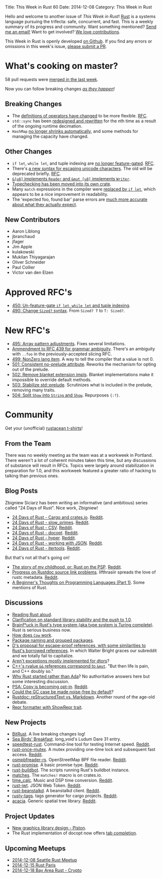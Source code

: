 Title: This Week in Rust 60
Date: 2014-12-08
Category: This Week in Rust

Hello and welcome to another issue of *This Week in Rust*!
[Rust](http://rust-lang.org) is a systems language pursuing the trifecta:
safe, concurrent, and fast. This is a weekly summary of its progress and
community. Want something mentioned? [Send me an
email!](mailto:corey@octayn.net?subject=This%20Week%20in%20Rust%20Suggestion)
Want to get involved? [We love
contributions](https://github.com/mozilla/rust/wiki/Note-guide-for-new-contributors).

This Week in Rust is openly developed [on Github](https://github.com/cmr/this-week-in-rust).
If you find any errors or omissions in this week's issue, [please submit a PR](https://github.com/cmr/this-week-in-rust/pulls).

# What's cooking on master?

58 pull requests were [merged in the last week][1].

[1]: https://github.com/rust-lang/rust/pulls?q=is%3Apr+is%3Amerged+updated%3A2014-12-01..2014-12-08

Now you can follow breaking changes *[as they happen][BitRust]*!

[BitRust]: http://bitrust.octarineparrot.com/

## Breaking Changes

* The [definitions of operators have changed][ops] to be more
  flexible. [RFC][ops-rfc].
* `std::sync` has been [redesigned and rewritten][sync] for the nth
  time as a result of the ongoing runtime decimation.
* `HashMap` [no longer shrinks automatically][shrink], and some
  methods for managing the capacity have changed.

[shrink]: https://github.com/rust-lang/rust/pull/18770
[ops]: https://github.com/rust-lang/rust/pull/19167
[ops-rfc]: https://github.com/rust-lang/rfcs/blob/master/text/0439-cmp-ops-reform.md
[sync]: https://github.com/rust-lang/rust/pull/19274

## Other Changes

* `if let`, `while let`, and tuple indexing are [no longer
  feature-gated][ungate]. [RFC][ungate-rfc].
* There's [a new syntax for escaping unicode characters][es6]. The old
  will be deprecated briefly. [RFC][es6-rfc].
* [`&[u8]` implements `Reader` and `&mut [u8]` implements
  `Writer`][sliceio].
* [Typechecking has been moved into its own crate][typeck].
* Many `match` expressions in the compiler were [replaced by `if
  let`][iflet], which appears to be a nice improvement in readability.
* The 'expected foo, found bar' parse errors are [much more
  accurate about what they actually expect][parse].

[sliceio]: https://github.com/rust-lang/rust/pull/18980
[typeck]: https://github.com/rust-lang/rust/pull/19362
[iflet]: https://github.com/rust-lang/rust/pull/19405/files
[ungate]: https://github.com/rust-lang/rust/pull/19472
[ungate-rfc]: https://github.com/rust-lang/rfcs/blob/master/text/0450-un-feature-gate-some-more-gates.md
[es6]: https://github.com/rust-lang/rust/pull/19480
[es6-rfc]: https://github.com/rust-lang/rfcs/pull/446
[parse]: https://github.com/rust-lang/rust/pull/19494

## New Contributors

* Aaron Liblong
* jbranchaud
* jfager
* Jim Apple
* kulakowski
* Mukilan Thiyagarajan
* Oliver Schneider
* Paul Collier
* Victor van den Elzen

# Approved RFC's

* [450: Un-feature-gate `if let`, `while let` and tuple indexing][rfc450].
* [490: Change `Sized?` syntax][rfc490]. From `Sized? T` to `T: Sized?`.

[rfc450]: https://github.com/rust-lang/rfcs/pull/450
[rfc490]: https://github.com/rust-lang/rfcs/pull/490

# New RFC's

* [495: Array pattern adjustments][rfc495]. Fixes several limitations.
* [Ammendment to RFC 439 for grammar ambiguity][rfc498]. There's an
  ambiguity with `..foo` in the previously-accepted slicing RFC.
* [499: NonZero lang item][rfc499]. A way to tell the compiler that a
  value is not 0.
* [501: Consistent no-prelude attribute][rfc501]. Reworks the
  mechanism for opting out of the prelude.
* [502: Remove blanket extension impls][rfc502]. Blanket
  implementations make it impossible to override default methods.
* [503: Stabilize std::prelude][rfc503]. Scrutinizes what is included
  in the prelude, removing many traits.
* [504: Split `Show` into `String` and `Show`][rfc504]. Repurposes
  `{:?}`.

[rfc495]: https://github.com/rust-lang/rfcs/pull/495
[rfc498]: https://github.com/rust-lang/rfcs/pull/498
[rfc499]: https://github.com/rust-lang/rfcs/pull/499
[rfc501]: https://github.com/rust-lang/rfcs/pull/501
[rfc502]: https://github.com/rust-lang/rfcs/pull/502
[rfc503]: https://github.com/rust-lang/rfcs/pull/503
[rfc504]: https://github.com/rust-lang/rfcs/pull/504

# Community

Get your (unofficial) [rustacean t-shirts][tshirts]!

[tshirts]: https://www.reddit.com/r/rust/comments/2o01sd/rustacean_tshirts/

## From the Team

There was no weekly meeting as the team was at a workweek in
Portland. There weren't a lot of coherent minutes taken this time, but
any discussions of substance will result in RFCs. Topics were largely
around stabilization in preparation for 1.0, and this workweek
featured a greater ratio of hacking to talking than previous ones.

## Blog Posts

Zbigniew Siciarz has been writing an informative (and ambitious) series called
"24 Days of Rust". Nice work, Zbigniew!

* [24 Days of Rust - Cargo and crates.io][24days1]. [Reddit][24days1-reddit].
* [24 Days of Rust - slow_primes][24days2]. [Reddit][24days2-reddit].
* [24 Days of Rust - CSV][24days3]. [Reddit][24days3-reddit].
* [24 Days of Rust - docopt][24days4]. [Reddit][24days4-reddit].
* [24 Days of Rust - hyper][24days5]. [Reddit][24days5-reddit].
* [24 Days of Rust - working with JSON][24days6]. [Reddit][24days6-reddit].
* [24 Days of Rust - itertools][24days7]. [Reddit][24days7-reddit].

[24days1]: https://siciarz.net/24-days-rust-cargo-and-cratesio/
[24days1-reddit]: https://www.reddit.com/r/rust/comments/2nybtm/24_days_of_rust_cargo_and_cratesio/
[24days2]: https://siciarz.net/24-days-rust-slow_primes/
[24days2-reddit]: https://www.reddit.com/r/rust/comments/2o296i/24_days_of_rust_slow_primes/
[24days3]: https://siciarz.net/24-days-of-rust-csv/
[24days3-reddit]: https://www.reddit.com/r/rust/comments/2o69pc/24_days_of_rust_csv/
[24days4]: https://siciarz.net/24-days-of-rust-docopt/
[24days4-reddit]: https://www.reddit.com/r/rust/comments/2oa78k/24_days_of_rust_docopt/
[24days5]: https://siciarz.net/24-days-of-rust-hyper/
[24days5-reddit]: https://www.reddit.com/r/rust/comments/2oe0yg/24_days_of_rust_hyper/
[24days6]: https://siciarz.net/24-days-of-rust-working-json/
[24days6-reddit]: https://www.reddit.com/r/rust/comments/2oh6ue/24_days_of_rust_working_with_json/
[24days7]: https://siciarz.net/24-days-of-rust-itertools/
[24days7-reddit]: https://www.reddit.com/r/rust/comments/2okqey/24_days_of_rust_itertools/

But that's not all that's going on!

* [The story of my childhood, or: Rust on the
  PSP][psp]. [Reddit][psp-reddit].
* [Progress on Rustdoc source link problems][rustdoc]. lifthrasiir
  spreads the love of rustc metadata. [Reddit][rustdoc-reddit].
* [A Beginner's Thoughts on Programming Languages (Part 1)][beg]. Some mentions of Rust.

[psp]: http://fnordig.de/2014/12/03/a-story-of-hacking-or-rust-on-the-psp/
[psp-reddit]: https://www.reddit.com/r/rust/comments/2o903j/the_story_of_my_childhood_or_rust_on_the_psp/
[rustdoc]: https://lifthrasiir.github.io/rustlog/worklog-2014-12-06.html
[rustdoc-reddit]: https://www.reddit.com/r/rust/comments/2ojnnh/worklog_20141206_progress_on_rustdoc_source_link/
[beg]: https://medium.com/@chcokr/a-beginners-thoughts-on-programming-languages-part-1-e1ad124db3cd

## Discussions

* [Reading Rust aloud][aloud].
* [Clarification on standard library stability and the push to
  1.0][clar].
* [Brainf*uck in Rust's type system (aka type system is Turing
  complete)][brainfuck]. Rust is serious business now.
* [How does `Cow` work][cow].
* [Package naming and grouped packages][pkg].
* [D's proposal for escape-proof references, with some similarities to
  Rust's borrowed references][d]. In which Walter Bright graces our
  subreddit and we totally fail to capitalize.
* [Aren't exceptions mostly implemented for dtors][ex]?
* [C++'s rvalue `&&` references correspond to `&mut`][cxx]. "But then
  life is pain, and C++ doubly so."
* [Why Rust started rather than Ada][ada]? No authoritative answers
  here but some interesting discussion.
* [PSA: Copy is becoming opt-in][copy]. [Reddit][copy-reddit].
* [Could the GC case be made noise-free by default][gc]?
* [Rustdoc: reStructuredText vs. Markdown][rest]. Another round of the
  age-old debate.
* [Repr formatter with ShowRepr trait][repr].

[aloud]: https://www.reddit.com/r/rust/comments/2o5tin/reading_rust_aloud/
[clar]: https://www.reddit.com/r/rust/comments/2o5d9d/clarification_on_standard_library_stability_and/
[brainfuck]: https://www.reddit.com/r/rust/comments/2o6yp8/brainfck_in_rusts_type_system_aka_type_system_is/
[cow]: https://www.reddit.com/r/rust/comments/2oebm5/how_does_cow_work/
[pkg]: https://www.reddit.com/r/rust/comments/2ocz69/package_naming_and_grouped_packages_cratesio_and/
[d]: https://www.reddit.com/r/rust/comments/2od8a8/ds_proposal_for_escapeproof_references_with_some/
[ex]: https://www.reddit.com/r/rust/comments/2of8ox/apologies_in_advance_arent_exceptions_mostly/
[cxx]: https://www.reddit.com/r/rust/comments/2oes6s/cs_rvalue_references_correspond_to_rusts_mut/
[ada]: https://www.reddit.com/r/rust/comments/2og8xf/why_rust_started_rather_than_ada/
[copy]: http://discuss.rust-lang.org/t/psa-copy-is-becoming-opt-in/982
[copy-reddit]: https://www.reddit.com/r/rust/comments/2ogqaj/psa_copy_is_becoming_optin/
[gc]: http://discuss.rust-lang.org/t/could-the-gc-case-be-made-noise-free-by-default/924
[rest]: http://discuss.rust-lang.org/t/rustdoc-restructuredtext-vs-markdown/356
[repr]: http://discuss.rust-lang.org/t/repr-formatter-with-showrepr-trait/926/5

## New Projects

* [BitRust]. A live breaking changes log!
* [Sea Birds' Breakfast][birds]. long_void's Ludum Dare 31 entry.
* [speedtest-rust]. Command-line tool for testing Internet
  speed. [Reddit][speedtest-rust-reddit].
* [rust-once-mutex]. A mutex providing one-time lock and subsequent
  fast access. [Reddit][rust-once-mutex-reddit].
* [osmpbfreader-rs]. OpenStreetMap BPF file
  reader. [Reddit][osmpbfreader-rs-reddit].
* [rust-promise]. A basic promise type. [Reddit][rust-promise-reddit].
* [rust-buildbot]. The scripts running Rust's buildbot instance.
* [matches]. The `matches!` macro is on crates.io.
* [time_calc]. Music and DSP time
  conversion. [Reddit][time_calc-reddit].
* [rust-jwt]. JSON Web Token. [Reddit][rust-jwt-reddit].
* [rust-beanstalkd]. A beanstalkd
  client. [Reddit][rust-beanstalkd-reddit].
* [rusty-tags]. tags generator for cargo
  projects. [Reddit][rusty-tags-reddit].
* [acacia]. Generic spatial tree library. [Reddit][acacia-reddit].

[BitRust]: http://bitrust.octarineparrot.com/
[birds]: http://ludumdare.com/compo/ludum-dare-31/?action=preview&uid=19918
[speedtest-rust]: https://github.com/gkbrk/speedtest-rust
[speedtest-rust-reddit]: https://www.reddit.com/r/rust/comments/2nz8eh/wip_commandline_tool_to_test_your_internet_speed/
[rust-once-mutex]: https://github.com/reem/rust-once-mutex
[rust-once-mutex-reddit]: https://www.reddit.com/r/rust/comments/2o0tm8/a_mutex_providing_a_onetime_lock_then_fast/
[osmpbfreader-rs]: https://github.com/TeXitoi/osmpbfreader-rs
[osmpbfreader-rs-reddit]: https://www.reddit.com/r/rust/comments/2o5506/osmpbfreaderrs_read_openstreetmap_pbf_files_with/
[rust-promise]: https://github.com/viperscape/rust-promise
[rust-promise-reddit]: https://www.reddit.com/r/rust/comments/2o6iz4/promise_sync_object/
[rust-buildbot]: https://github.com/rust-lang/rust-buildbot
[matches]: https://www.reddit.com/r/rust/comments/2obpqv/the_matches_macro_is_on_cratesio/
[time_calc]: https://github.com/RustAudio/time_calc
[time_calc-reddit]: https://www.reddit.com/r/rust/comments/2ogden/time_calc_a_crate_for_music_and_dsp_time/
[rust-jwt]: https://github.com/GildedHonour/rust-jwt
[rust-jwt-reddit]: https://www.reddit.com/r/rust/comments/2ohueq/json_web_token_jwt_in_rust/
[rust-beanstalkd]: https://github.com/schickling/rust-beanstalkd
[rust-beanstalkd-reddit]: https://www.reddit.com/r/rust/comments/2ol9cg/beanstalkd_client_my_first_very_basic_library_in/
[rusty-tags]: https://github.com/dan-t/rusty-tags
[rusty-tags-reddit]: https://www.reddit.com/r/rust/comments/2ol09b/ann_rustytags_create_tags_for_a_cargo_project_and/
[acacia]: https://github.com/aepsil0n/acacia
[acacia-reddit]: https://www.reddit.com/r/rust_gamedev/comments/2oasrs/acacia_a_generic_spatial_tree_library/

## Project Updates

* [New graphics library design - Piston][piston].
* The Rust implementation of docopt now offers [tab completion][docopt].

[piston]: http://blog.piston.rs/2014/12/02/new-graphics-design/
[docopt]: https://github.com/docopt/docopt.rs#tab-completion-support

## Upcoming Meetups

* [2014-12-08 Seattle Rust Meetup](https://www.eventbrite.com/e/mozilla-rust-seattle-meetup-tickets-12222326307?aff=erelexporg)
* [2014-12-15 Rust Paris](http://www.meetup.com/Rust-Paris)
* [2014-12-18 Bay Area Rust - Crypto](http://www.meetup.com/Rust-Bay-Area/events/210632582/)

